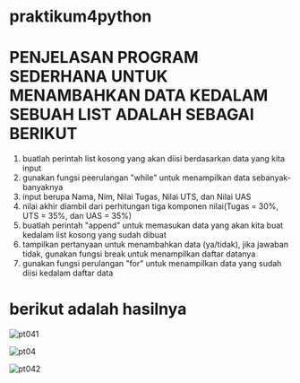 # praktikum4python

# PENJELASAN PROGRAM SEDERHANA UNTUK MENAMBAHKAN DATA KEDALAM SEBUAH LIST ADALAH SEBAGAI BERIKUT

1. buatlah perintah list kosong yang akan diisi berdasarkan data yang kita input
2. gunakan fungsi peerulangan "while" untuk menampilkan data sebanyak-banyaknya
3. input berupa Nama, Nim, Nilai Tugas, Nilai UTS, dan Nilai UAS
4. nilai akhir diambil dari perhitungan tiga komponen nilai(Tugas = 30%, UTS = 35%, dan UAS = 35%)
5. buatlah perintah "append" untuk memasukan data yang akan kita buat kedalam list kosong yang sudah dibuat
6. tampilkan pertanyaan untuk menambahkan data (ya/tidak), jika jawaban tidak, gunakan fungsi break untuk menampilkan daftar datanya
7. gunakan fungsi perulangan "for" untuk menampilkan data yang sudah diisi kedalam daftar data

# berikut adalah hasilnya
![pt041](https://user-images.githubusercontent.com/57023379/69480244-5f6a9780-0e38-11ea-8f9c-f4c812103c73.png)

![pt04](https://user-images.githubusercontent.com/57023379/69480243-58438980-0e38-11ea-9f20-6de2f072bd1b.png)

![pt042](https://user-images.githubusercontent.com/57023379/69480246-64c7e200-0e38-11ea-80d7-2833d62663fe.png)
